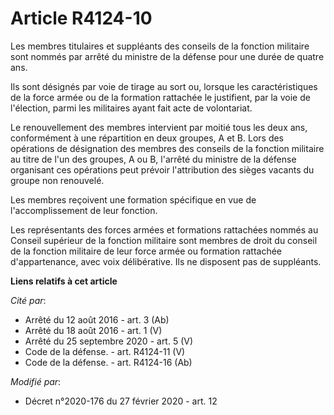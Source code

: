 # Article R4124-10

Les membres titulaires et suppléants des conseils de la fonction militaire sont nommés par arrêté du ministre de la défense
pour une durée de quatre ans.

Ils sont désignés par voie de tirage au sort ou, lorsque les caractéristiques de la force armée ou de la formation rattachée
le justifient, par la voie de l'élection, parmi les militaires ayant fait acte de volontariat.

Le renouvellement des membres intervient par moitié tous les deux ans, conformément à une répartition en deux groupes, A et
B. Lors des opérations de désignation des membres des conseils de la fonction militaire au titre de l'un des groupes, A ou B,
l'arrêté du ministre de la défense organisant ces opérations peut prévoir l'attribution des sièges vacants du groupe non
renouvelé.

Les membres reçoivent une formation spécifique en vue de l'accomplissement de leur fonction.

Les représentants des forces armées et formations rattachées nommés au Conseil supérieur de la fonction militaire sont
membres de droit du conseil de la fonction militaire de leur force armée ou formation rattachée d'appartenance, avec voix
délibérative. Ils ne disposent pas de suppléants.

**Liens relatifs à cet article**

_Cité par_:

  - Arrêté du 12 août 2016 - art. 3 (Ab)
  - Arrêté du 18 août 2016 - art. 1 (V)
  - Arrêté du 25 septembre 2020 - art. 5 (V)
  - Code de la défense. - art. R4124-11 (V)
  - Code de la défense. - art. R4124-16 (Ab)

_Modifié par_:

  - Décret n°2020-176 du 27 février 2020 - art. 12
